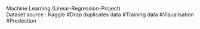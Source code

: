 Machine Learning (Linear-Regression-Project)
<br>
Dataset source : Kaggle
#Drop duplicates data
#Training data
#Visualisation
#Predection
